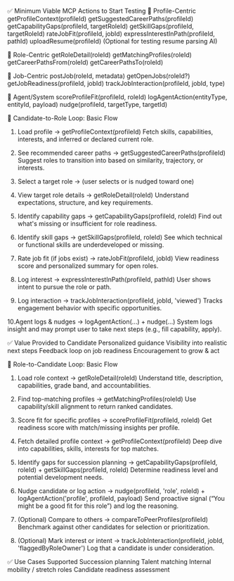 ✅ Minimum Viable MCP Actions to Start Testing
👤 Profile-Centric
getProfileContext(profileId)
getSuggestedCareerPaths(profileId)
getCapabilityGaps(profileId, targetRoleId)
getSkillGaps(profileId, targetRoleId)
rateJobFit(profileId, jobId)
expressInterestInPath(profileId, pathId)
uploadResume(profileId) (Optional for testing resume parsing AI)

🧱 Role-Centric
getRoleDetail(roleId)
getMatchingProfiles(roleId)
getCareerPathsFrom(roleId)
getCareerPathsTo(roleId)

📢 Job-Centric
postJob(roleId, metadata)
getOpenJobs(roleId?)
getJobReadiness(profileId, jobId)
trackJobInteraction(profileId, jobId, type)

🤖 Agent/System
scoreProfileFit(profileId, roleId)
logAgentAction(entityType, entityId, payload)
nudge(profileId, targetType, targetId)

🔁 Candidate-to-Role Loop: Basic Flow
1. Load profile → getProfileContext(profileId)
   Fetch skills, capabilities, interests, and inferred or declared current role.

2. See recommended career paths → getSuggestedCareerPaths(profileId)
   Suggest roles to transition into based on similarity, trajectory, or interests.

3. Select a target role → (user selects or is nudged toward one)

4. View target role details → getRoleDetail(roleId)
   Understand expectations, structure, and key requirements.

5. Identify capability gaps → getCapabilityGaps(profileId, roleId)
   Find out what's missing or insufficient for role readiness.

6. Identify skill gaps → getSkillGaps(profileId, roleId)
   See which technical or functional skills are underdeveloped or missing.

7. Rate job fit (if jobs exist) → rateJobFit(profileId, jobId)
   View readiness score and personalized summary for open roles.

8. Log interest → expressInterestInPath(profileId, pathId)
   User shows intent to pursue the role or path.

9. Log interaction → trackJobInteraction(profileId, jobId, 'viewed')
   Tracks engagement behavior with specific opportunities.

10.Agent logs & nudges → logAgentAction(...) + nudge(...)
   System logs insight and may prompt user to take next steps (e.g., fill capability, apply).

✅ Value Provided to Candidate
Personalized guidance
Visibility into realistic next steps
Feedback loop on job readiness
Encouragement to grow & act


🔁 Role-to-Candidate Loop: Basic Flow
1. Load role context → getRoleDetail(roleId)
   Understand title, description, capabilities, grade band, and accountabilities.

2. Find top-matching profiles → getMatchingProfiles(roleId)
   Use capability/skill alignment to return ranked candidates.

3. Score fit for specific profiles → scoreProfileFit(profileId, roleId)
   Get readiness score with match/missing insights per profile.

4. Fetch detailed profile context → getProfileContext(profileId)
   Deep dive into capabilities, skills, interests for top matches.

5. Identify gaps for succession planning → getCapabilityGaps(profileId, roleId) + getSkillGaps(profileId, roleId)
   Determine readiness level and potential development needs.

6. Nudge candidate or log action → nudge(profileId, 'role', roleId) + logAgentAction('profile', profileId, payload)
   Send proactive signal (“You might be a good fit for this role”) and log the reasoning.

7. (Optional) Compare to others → compareToPeerProfiles(profileId)
   Benchmark against other candidates for selection or prioritization.

8. (Optional) Mark interest or intent → trackJobInteraction(profileId, jobId, 'flaggedByRoleOwner')
   Log that a candidate is under consideration.

✅ Use Cases Supported
Succession planning
Talent matching
Internal mobility / stretch roles
Candidate readiness assessment